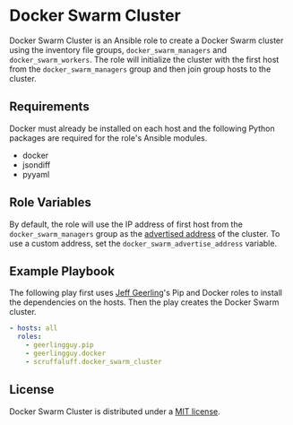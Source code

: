 # Docker Swarm Cluster

Docker Swarm Cluster is an Ansible role to create a Docker Swarm cluster using
the inventory file groups, `docker_swarm_managers` and `docker_swarm_workers`.
The role will initialize the cluster with the first host from the
`docker_swarm_managers` group and then join group hosts to the cluster.

## Requirements

Docker must already be installed on each host and the following Python packages
are required for the role's Ansible modules.

- docker
- jsondiff
- pyyaml

## Role Variables

By default, the role will use the IP address of first host from the
`docker_swarm_managers` group as the
[advertised address](https://docs.docker.com/engine/reference/commandline/swarm_init/#--advertise-addr)
of the cluster. To use a custom address, set the
`docker_swarm_advertise_address` variable.

## Example Playbook

The following play first uses [Jeff Geerling](https://github.com/geerlingguy)'s
Pip and Docker roles to install the dependencies on the hosts. Then the play
creates the Docker Swarm cluster.

```yaml
- hosts: all
  roles:
    - geerlingguy.pip
    - geerlingguy.docker
    - scruffaluff.docker_swarm_cluster
```

## License

Docker Swarm Cluster is distributed under a
[MIT license](https://github.com/wolfgangwazzlestrauss/ansible-role-docker-swarm-cluster/blob/master/LICENSE.md).
